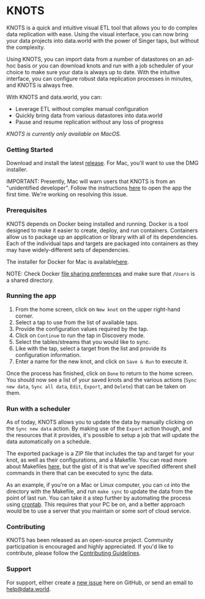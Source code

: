 # KNOTS

KNOTS is a quick and intuitive visual ETL tool that allows you to do complex data replication with ease. Using the
visual interface, you can now bring your data projects into data.world with the power of Singer taps, but without
the complexity.

Using KNOTS, you can import data from a number of datastores on an ad-hoc basis or you can download knots and run
with a job scheduler of your choice to make sure your data is always up to date. With the intuitive interface,
you can configure robust data replication processes in minutes, and KNOTS is always free.

With KNOTS and data.world, you can:

- Leverage ETL without complex manual configuration
- Quickly bring data from various datastores into data.world
- Pause and resume replication without any loss of progress

_KNOTS is currently only available on MacOS._

### Getting Started

Download and install the latest [release](https://github.com/datadotworld/knots/releases). For Mac, you'll
want to use the DMG installer.

IMPORTANT: Presently, Mac will warn users that KNOTS is from an "unidentified developer". Follow the instructions
[here](https://support.apple.com/kb/ph25088?locale=en_US) to open the app the first time. We're working on
resolving this issue.

### Prerequisites

KNOTS depends on Docker being installed and running. Docker is a tool designed to make it easier to create, deploy,
and run containers. Containers allow us to package up an application or library with all of its dependencies. Each
of the individual taps and targets are packaged into containers as they may have widely-different sets of dependencies.

The installer for Docker for Mac is available[here](https://store.docker.com/editions/community/docker-ce-desktop-mac).

NOTE: Check Docker [file sharing preferences](https://docs.docker.com/docker-for-mac/osxfs/#namespaces) and
make sure that `/Users` is a shared directory.

### Running the app

1.  From the home screen, click on `New knot` on the upper right-hand corner.
2.  Select a tap to use from the list of available taps.
3.  Provide the configuration values required by the tap.
4.  Click on `Continue` to run the tap in Discovery mode.
5.  Select the tables/streams that you would like to sync.
6.  Like with the tap, select a target from the list and provide its configuration information.
7.  Enter a name for the new knot, and click on `Save & Run` to execute it.

Once the process has finished, click on `Done` to return to the home screen. You should now see a list of your
saved knots and the various actions (`Sync new data`, `Sync all data`, `Edit`, `Export`, and `Delete`) that can
be taken on them.

### Run with a scheduler

As of today, KNOTS allows you to update the data by manually clicking on the `Sync new data` action. By making use
of the `Export` action though, and the resources that it provides, it's possible to setup a job that will update
the data automatically on a schedule.

The exported package is a ZIP file that includes the tap and target for your knot, as well as their configurations,
and a Makefile. You can read more about Makefiles
[here](http://www.sis.pitt.edu/mbsclass/tutorial/advanced/makefile/whatis.htm), but the gist of it is that
we've specified different shell commands in there that can be executed to sync the data.

As an example, if you're on a Mac or Linux computer, you can `cd` into the directory with the Makefile,
and run `make sync` to update the data from the point of last run. You can take it a step further by
automating the process using [crontab](http://benr75.com/pages/using_crontab_mac_os_x_unix_linux).
This requires that your PC be on, and a better approach would be to use a server that you maintain or
some sort of cloud service.

### Contributing

KNOTS has been released as an open-source project. Community participation is encouraged and highly appreciated.
If you'd like to contribute, please follow the [Contributing Guidelines](CONTRIBUTING.md).

### Support

For support, either create a [new issue](https://github.com/datadotworld/knots/issues/new) here on GitHub, or
send an email to help@data.world.
